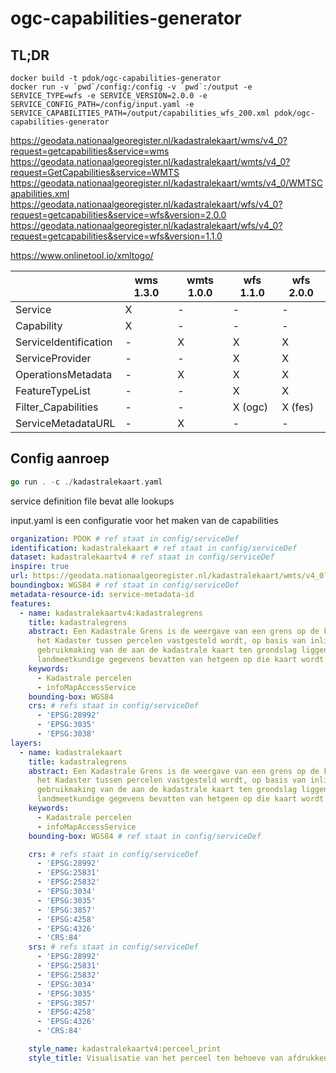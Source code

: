 # ogc-capabilities-generator

## TL;DR

```docker
docker build -t pdok/ogc-capabilities-generator
docker run -v `pwd`/config:/config -v `pwd`:/output -e SERVICE_TYPE=wfs -e SERVICE_VERSION=2.0.0 -e SERVICE_CONFIG_PATH=/config/input.yaml -e SERVICE_CAPABILITIES_PATH=/output/capabilities_wfs_200.xml pdok/ogc-capabilities-generator
```

https://geodata.nationaalgeoregister.nl/kadastralekaart/wms/v4_0?request=getcapabilities&service=wms
https://geodata.nationaalgeoregister.nl/kadastralekaart/wmts/v4_0?request=GetCapabilities&service=WMTS
https://geodata.nationaalgeoregister.nl/kadastralekaart/wmts/v4_0/WMTSCapabilities.xml
https://geodata.nationaalgeoregister.nl/kadastralekaart/wfs/v4_0?request=getcapabilities&service=wfs&version=2.0.0
https://geodata.nationaalgeoregister.nl/kadastralekaart/wfs/v4_0?request=getcapabilities&service=wfs&version=1.1.0

https://www.onlinetool.io/xmltogo/

| | wms 1.3.0 | wmts 1.0.0 | wfs 1.1.0 | wfs 2.0.0 |
|---|---|---|---|---|
| Service | X | - | - | - |
| Capability | X | - | - | - |
| ServiceIdentification | - | X | X | X |
| ServiceProvider | - | - | X | X |
| OperationsMetadata | - | X | X | X |
| FeatureTypeList | - | - | X | X |
| Filter_Capabilities | - | - | X (ogc) | X (fes) |
| ServiceMetadataURL | - | X | - | - |

## Config aanroep

```go
go run . -c ./kadastralekaart.yaml
```

service definition file bevat alle lookups

input.yaml is een configuratie voor het maken van de capabilities

```yaml
organization: PDOK # ref staat in config/serviceDef
identification: kadastralekaart # ref staat in config/serviceDef
dataset: kadastralekaartv4 # ref staat in config/serviceDef
inspire: true
url: https://geodata.nationaalgeoregister.nl/kadastralekaart/wmts/v4_0?
boundingbox: WGS84 # ref staat in config/serviceDef
metadata-resource-id: service-metadata-id
features:
  - name: kadastralekaartv4:kadastralegrens
    title: kadastralegrens
    abstract: Een Kadastrale Grens is de weergave van een grens op de kadastrale kaart die door de dienst van
      het Kadaster tussen percelen vastgesteld wordt, op basis van inlichtingen van belanghebbenden en met
      gebruikmaking van de aan de kadastrale kaart ten grondslag liggende bescheiden die in elk geval de
      landmeetkundige gegevens bevatten van hetgeen op die kaart wordt weergegeven.
    keywords:
      - Kadastrale percelen
      - infoMapAccessService
    bounding-box: WGS84
    crs: # refs staat in config/serviceDef
      - 'EPSG:28992'
      - 'EPSG:3035'
      - 'EPSG:3038'
layers:
  - name: kadastralekaart
    title: kadastralegrens
    abstract: Een Kadastrale Grens is de weergave van een grens op de kadastrale kaart die door de dienst van
      het Kadaster tussen percelen vastgesteld wordt, op basis van inlichtingen van belanghebbenden en met
      gebruikmaking van de aan de kadastrale kaart ten grondslag liggende bescheiden die in elk geval de
      landmeetkundige gegevens bevatten van hetgeen op die kaart wordt weergegeven.
    keywords:
      - Kadastrale percelen
      - infoMapAccessService
    bounding-box: WGS84 # ref staat in config/serviceDef

    crs: # refs staat in config/serviceDef
      - 'EPSG:28992'
      - 'EPSG:25831'
      - 'EPSG:25832'
      - 'EPSG:3034'
      - 'EPSG:3035'
      - 'EPSG:3857'
      - 'EPSG:4258'
      - 'EPSG:4326'
      - 'CRS:84'
    srs: # refs staat in config/serviceDef
      - 'EPSG:28992'
      - 'EPSG:25831'
      - 'EPSG:25832'
      - 'EPSG:3034'
      - 'EPSG:3035'
      - 'EPSG:3857'
      - 'EPSG:4258'
      - 'EPSG:4326'
      - 'CRS:84'

    style_name: kadastralekaartv4:perceel_print
    style_title: Visualisatie van het perceel ten behoeve van afdrukken op 180 dpi.

```
